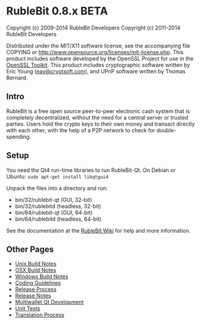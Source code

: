 RubleBit 0.8.x BETA
====================

Copyright (c) 2009-2014 RubleBit Developers
Copyright (c) 2011-2014 RubleBit Developers

Distributed under the MIT/X11 software license, see the accompanying
file COPYING or http://www.opensource.org/licenses/mit-license.php.
This product includes software developed by the OpenSSL Project for use in the [OpenSSL Toolkit](http://www.openssl.org/). This product includes
cryptographic software written by Eric Young ([eay@cryptsoft.com](mailto:eay@cryptsoft.com)), and UPnP software written by Thomas Bernard.


Intro
---------------------
RubleBit is a free open source peer-to-peer electronic cash system that is
completely decentralized, without the need for a central server or trusted
parties.  Users hold the crypto keys to their own money and transact directly
with each other, with the help of a P2P network to check for double-spending.


Setup
---------------------
You need the Qt4 run-time libraries to run RubleBit-Qt. On Debian or Ubuntu:
	`sudo apt-get install libqtgui4`

Unpack the files into a directory and run:

- bin/32/rublebit-qt (GUI, 32-bit)
- bin/32/rublebitd (headless, 32-bit)
- bin/64/rublebit-qt (GUI, 64-bit)
- bin/64/rublebitd (headless, 64-bit)

See the documentation at the [RubleBit Wiki](http://rublebit.info)
for help and more information.


Other Pages
---------------------
- [Unix Build Notes](build-unix.md)
- [OSX Build Notes](build-osx.md)
- [Windows Build Notes](build-msw.md)
- [Coding Guidelines](coding.md)
- [Release Process](release-process.md)
- [Release Notes](release-notes.md)
- [Multiwallet Qt Development](multiwallet-qt.md)
- [Unit Tests](unit-tests.md)
- [Translation Process](translation_process.md)
